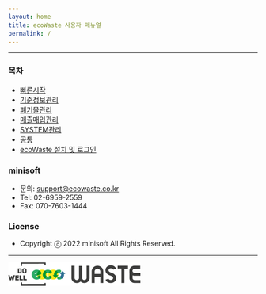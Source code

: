 ```yaml
---
layout: home
title: ecoWaste 사용자 매뉴얼
permalink: /
---
```


***

### 목차

- [빠른시작][1]
- [기준정보관리][2]
- [폐기물관리][3]
- [매출매입관리][4]
- [SYSTEM관리][5]
- [공통][6]
- [ecoWaste 설치 및 로그인][7]

### minisoft

- 문의: support@ecowaste.co.kr
- Tel: 02-6959-2559
- Fax: 070-7603-1444

### License

- Copyright ⓒ 2022 minisoft All Rights Reserved.

***

![](/images/ecoLogo.png)

<!-- real link -->
[1]: https://manual-ecowaste.github.io/jekyll/2022-07-20-quickstart.html
[2]: https://manual-ecowaste.github.io/jekyll/2022-07-21-bas_management.html
[3]: https://manual-ecowaste.github.io/jekyll/2022-07-22-wdm_management.html
[4]: https://manual-ecowaste.github.io/jekyll/2022-07-23-bill_management.html
[5]: https://manual-ecowaste.github.io/jekyll/2022-07-24-sys_management.html
[6]: https://manual-ecowaste.github.io/jekyll/2022-07-25-common.html
[7]: https://manual-ecowaste.github.io/jekyll/2022-07-26-ecoWaste_install_login.html

